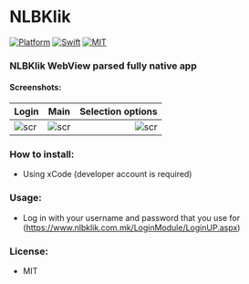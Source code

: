 # NLBKlik

[![Platform](https://img.shields.io/cocoapods/p/EFCountingLabel.svg?style=flat)]()
[![Swift](https://img.shields.io/badge/language-swift-orange.svg)]()
[![MIT](https://img.shields.io/cocoapods/l/EFCountingLabel.svg?style=flat?style=flat)](https://github.com/sukov/NLBKlik/blob/master/LICENSE)

### NLBKlik WebView parsed fully native app
#### Screenshots:
| Login | Main | Selection options |
| :---         |     :---:      |          ---: |
| ![scr](https://i.imgur.com/b5colcS.png)   | ![scr](https://i.imgur.com/wwOj3Vy.png)    | ![scr](https://i.imgur.com/sDSgJkj.png)    |

### How to install:
- Using xCode (developer account is required)

### Usage:
- Log in with your username and password that you use for (https://www.nlbklik.com.mk/LoginModule/LoginUP.aspx)

### License:
- MIT

